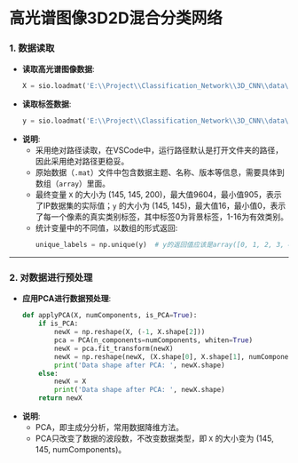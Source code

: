 # 高光谱图像3D2D混合分类网络
### 1. 数据读取
- **读取高光谱图像数据**:
    ```python
    X = sio.loadmat('E:\\Project\\Classification_Network\\3D_CNN\\data\\Indian_pines_corrected.mat')['indian_pines_corrected']
    ```
- **读取标签数据**:
    ```python
    y = sio.loadmat('E:\\Project\\Classification_Network\\3D_CNN\\data\\Indian_pines_gt.mat')['indian_pines_gt']
    ```
- **说明**:
    - 采用绝对路径读取，在VSCode中，运行路径默认是打开文件夹的路径，因此采用绝对路径更稳妥。
    - 原始数据（`.mat`）文件中包含数据主题、名称、版本等信息，需要具体到数组（`array`）里面。
    - 最终变量 `X` 的大小为 (145, 145, 200)，最大值9604，最小值905，表示了IP数据集的实际值；`y` 的大小为 (145, 145)，最大值16，最小值0，表示了每一个像素的真实类别标签，其中标签0为背景标签，1-16为有效类别。
    - 统计变量中的不同值，以数组的形式返回:
        ```python
        unique_labels = np.unique(y)  # y的返回值应该是array([0, 1, 2, 3, 4, 5, 6, 7, 8, 9, 10, 11, 12, 13, 14, 15, 16])
        ```

---

### 2. 对数据进行预处理
- **应用PCA进行数据预处理**:
    ```python
    def applyPCA(X, numComponents, is_PCA=True):
        if is_PCA:
            newX = np.reshape(X, (-1, X.shape[2]))
            pca = PCA(n_components=numComponents, whiten=True)
            newX = pca.fit_transform(newX)
            newX = np.reshape(newX, (X.shape[0], X.shape[1], numComponents))
            print('Data shape after PCA: ', newX.shape)
        else:
            newX = X
            print('Data shape after PCA: ', newX.shape)
        return newX
    ```
- **说明**:
    - PCA，即主成分分析，常用数据降维方法。
    - PCA只改变了数据的波段数，不改变数据类型，即 `X` 的大小变为 (145, 145, numComponents)。



